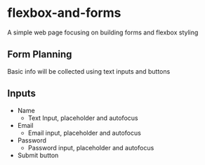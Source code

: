 # flexbox-and-forms

A simple web page focusing on building forms and flexbox styling

## Form Planning

Basic info will be collected using text inputs and buttons

## Inputs

- Name
  - Text Input, placeholder and autofocus
- Email
  - Email input, placeholder and autofocus
- Password
  - Password input, placeholder and autofocus
- Submit button